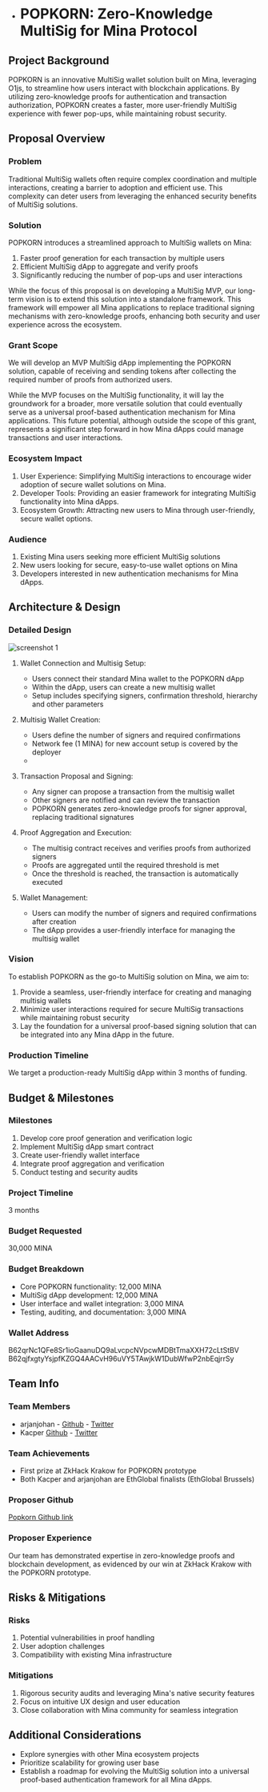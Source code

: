 - # POPKORN: Zero-Knowledge MultiSig for Mina Protocol

## Project Background

POPKORN is an innovative MultiSig wallet solution built on Mina, leveraging O1js, to streamline how users interact with blockchain applications. By utilizing zero-knowledge proofs for authentication and transaction authorization, POPKORN creates a faster, more user-friendly MultiSig experience with fewer pop-ups, while maintaining robust security.

## Proposal Overview

### Problem

Traditional MultiSig wallets often require complex coordination and multiple interactions, creating a barrier to adoption and efficient use. This complexity can deter users from leveraging the enhanced security benefits of MultiSig solutions.

### Solution

POPKORN introduces a streamlined approach to MultiSig wallets on Mina:

1. Faster proof generation for each transaction by multiple users
2. Efficient MultiSig dApp to aggregate and verify proofs
3. Significantly reducing the number of pop-ups and user interactions

While the focus of this proposal is on developing a MultiSig MVP, our long-term vision is to extend this solution into a standalone framework. This framework will empower all Mina applications to replace traditional signing mechanisms with zero-knowledge proofs, enhancing both security and user experience across the ecosystem.

### Grant Scope

We will develop an MVP MultiSig dApp implementing the POPKORN solution, capable of receiving and sending tokens after collecting the required number of proofs from authorized users.

While the MVP focuses on the MultiSig functionality, it will lay the groundwork for a broader, more versatile solution that could eventually serve as a universal proof-based authentication mechanism for Mina applications. This future potential, although outside the scope of this grant, represents a significant step forward in how Mina dApps could manage transactions and user interactions.

### Ecosystem Impact

1. User Experience: Simplifying MultiSig interactions to encourage wider adoption of secure wallet solutions on Mina.
2. Developer Tools: Providing an easier framework for integrating MultiSig functionality into Mina dApps.
3. Ecosystem Growth: Attracting new users to Mina through user-friendly, secure wallet options.

### Audience

1. Existing Mina users seeking more efficient MultiSig solutions
2. New users looking for secure, easy-to-use wallet options on Mina
3. Developers interested in new authentication mechanisms for Mina dApps.

## Architecture & Design

### Detailed Design

![screenshot 1](diagram.png)

1. Wallet Connection and Multisig Setup:
   - Users connect their standard Mina wallet to the POPKORN dApp
   - Within the dApp, users can create a new multisig wallet
   - Setup includes specifying signers, confirmation threshold, hierarchy and other parameters

2. Multisig Wallet Creation:
   - Users define the number of signers and required confirmations
   - Network fee (1 MINA) for new account setup is covered by the deployer
   - 
3. Transaction Proposal and Signing:
   - Any signer can propose a transaction from the multisig wallet
   - Other signers are notified and can review the transaction
   - POPKORN generates zero-knowledge proofs for signer approval, replacing traditional signatures

4. Proof Aggregation and Execution:
   - The multisig contract receives and verifies proofs from authorized signers
   - Proofs are aggregated until the required threshold is met
   - Once the threshold is reached, the transaction is automatically executed

5. Wallet Management:
   - Users can modify the number of signers and required confirmations after creation
   - The dApp provides a user-friendly interface for managing the multisig wallet

### Vision

To establish POPKORN as the go-to MultiSig solution on Mina, we aim to:

1. Provide a seamless, user-friendly interface for creating and managing multisig wallets
2. Minimize user interactions required for secure MultiSig transactions while maintaining robust security
3. Lay the foundation for a universal proof-based signing solution that can be integrated into any Mina dApp in the future.

### Production Timeline

We target a production-ready MultiSig dApp within 3 months of funding.

## Budget & Milestones

### Milestones

1. Develop core proof generation and verification logic
2. Implement MultiSig dApp smart contract
3. Create user-friendly wallet interface
4. Integrate proof aggregation and verification
5. Conduct testing and security audits

### Project Timeline

3 months

### Budget Requested

30,000 MINA

### Budget Breakdown

- Core POPKORN functionality: 12,000 MINA
- MultiSig dApp development: 12,000 MINA
- User interface and wallet integration: 3,000 MINA
- Testing, auditing, and documentation: 3,000 MINA

### Wallet Address

B62qrNc1QFe8Sr1ioGaanuDQ9aLvcpcNVpcwMDBtTmaXXH72cLtStBV
B62qjfxgtyYsjpfKZGQ4AACvH96uVY5TAwjkW1DubWfwP2nbEqjrrSy

## Team Info

### Team Members

- arjanjohan - [Github](https://github.com/arjanjohan) - [Twitter](https://twitter.com/arjanjohan)
- Kacper [Github](https://github.com/cleanerzkp) - [Twitter](https://twitter.com/0xcleaner)

### Team Achievements

- First prize at ZkHack Krakow for POPKORN prototype
- Both Kacper and arjanjohan are EthGlobal finalists (EthGlobal Brussels)

### Proposer Github

[Popkorn Github link](https://github.com/private-key-black-box/frontend)

### Proposer Experience

Our team has demonstrated expertise in zero-knowledge proofs and blockchain development, as evidenced by our win at ZkHack Krakow with the POPKORN prototype.

## Risks & Mitigations

### Risks

1. Potential vulnerabilities in proof handling
2. User adoption challenges
3. Compatibility with existing Mina infrastructure

### Mitigations

1. Rigorous security audits and leveraging Mina's native security features
2. Focus on intuitive UX design and user education
3. Close collaboration with Mina community for seamless integration

## Additional Considerations

- Explore synergies with other Mina ecosystem projects
- Prioritize scalability for growing user base
- Establish a roadmap for evolving the MultiSig solution into a universal proof-based authentication framework for all Mina dApps.
